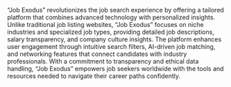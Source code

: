 “Job Exodus” revolutionizes the job search experience by offering a tailored platform that combines advanced technology with personalized insights. Unlike traditional job listing websites, “Job Exodus” focuses on niche industries and specialized job types, providing detailed job descriptions, salary transparency, and company culture insights. The platform enhances user engagement through intuitive search filters, AI-driven job matching, and networking features that connect candidates with industry professionals. With a commitment to transparency and ethical data handling, “Job Exodus” empowers job seekers worldwide with the tools and resources needed to navigate their career paths confidently.